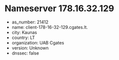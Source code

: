 # Nameserver 178.16.32.129

* as_number: 21412
* name: client-178-16-32-129.cgates.lt.
* city: Kaunas
* country: LT
* organization: UAB Cgates
* version: Unknown
* dnssec: false
